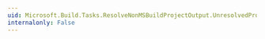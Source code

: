 ```yaml
---
uid: Microsoft.Build.Tasks.ResolveNonMSBuildProjectOutput.UnresolvedProjectReferences
internalonly: False
---
```

